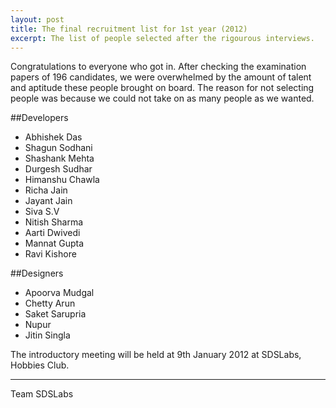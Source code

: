 ```yaml
---
layout: post
title: The final recruitment list for 1st year (2012)
excerpt: The list of people selected after the rigourous interviews.
---
```


Congratulations to everyone who got in. After checking the examination papers of 196 candidates, we were overwhelmed by the amount of talent and aptitude these people brought on board. The reason for not selecting people was because we could not take on as many people as we wanted. 

##Developers

* Abhishek Das
* Shagun Sodhani
* Shashank Mehta
* Durgesh Sudhar
* Himanshu Chawla
* Richa Jain
* Jayant Jain
* Siva S.V
* Nitish Sharma
* Aarti Dwivedi
* Mannat Gupta
* Ravi Kishore

##Designers

* Apoorva Mudgal
* Chetty Arun
* Saket Sarupria
* Nupur
* Jitin Singla

The introductory meeting will be held at 9th January 2012 at SDSLabs, Hobbies Club.

---
Team SDSLabs
